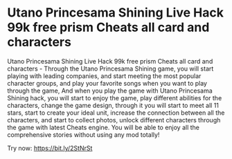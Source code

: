 # Utano Princesama Shining Live Hack 99k free prism Cheats all card and characters

Utano Princesama Shining Live Hack 99k free prism Cheats all card and characters -  Through the Utano Princesama Shining game, you will start playing with leading companies, and start meeting the most popular character groups, and play your favorite songs when you want to play through the game, And when you play the game with Utano Princesama Shining hack, you will start to enjoy the game, play different abilities for the characters, change the game design, through it you will start to meet all 11 stars, start to create your ideal unit, increase the connection between all the characters, and start to collect photos, unlock different characters through the game with latest Cheats engine. You will be able to enjoy all the comprehensive stories without using any mod totally!

Try now: https://bit.ly/2StNrSt
